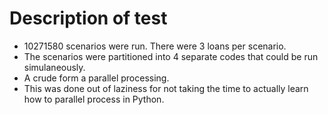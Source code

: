 # Description of test
- 10271580 scenarios were run. There were 3 loans per scenario.
- The scenarios were partitioned into 4 separate codes that could be run
simulaneously.
- A crude form a parallel processing.
- This was done out of laziness for not taking the time to actually learn
how to parallel process in Python.
